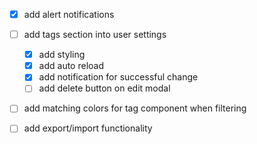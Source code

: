 - [x] add alert notifications

- [ ] add tags section into user settings
    - [x] add styling
    - [x] add auto reload
    - [x] add notification for successful change
    - [ ] add delete button on edit modal

- [ ] add matching colors for tag component when filtering

- [ ] add export/import functionality